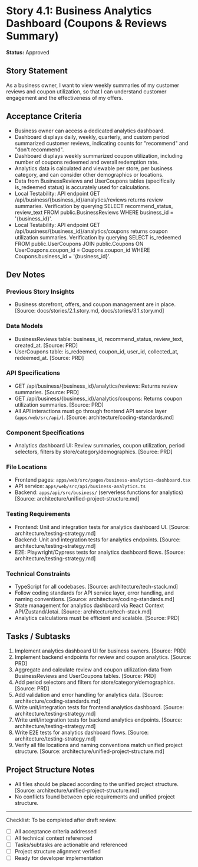 # Story 4.1: Business Analytics Dashboard (Coupons & Reviews Summary)

**Status:** Approved

## Story Statement
As a business owner,
I want to view weekly summaries of my customer reviews and coupon utilization,
so that I can understand customer engagement and the effectiveness of my offers.

## Acceptance Criteria
- Business owner can access a dedicated analytics dashboard.
- Dashboard displays daily, weekly, quarterly, and custom period summarized customer reviews, indicating counts for "recommend" and "don't recommend".
- Dashboard displays weekly summarized coupon utilization, including number of coupons redeemed and overall redemption rate.
- Analytics data is calculated and viewable per store, per business category, and can consider other demographics or locations.
- Data from BusinessReviews and UserCoupons tables (specifically is_redeemed status) is accurately used for calculations.
- Local Testability: API endpoint GET /api/business/{business_id}/analytics/reviews returns review summaries. Verification by querying SELECT recommend_status, review_text FROM public.BusinessReviews WHERE business_id = '{business_id}'.
- Local Testability: API endpoint GET /api/business/{business_id}/analytics/coupons returns coupon utilization summaries. Verification by querying SELECT is_redeemed FROM public.UserCoupons JOIN public.Coupons ON UserCoupons.coupon_id = Coupons.coupon_id WHERE Coupons.business_id = '{business_id}'.

## Dev Notes
### Previous Story Insights
- Business storefront, offers, and coupon management are in place. [Source: docs/stories/2.1.story.md, docs/stories/3.1.story.md]

### Data Models
- BusinessReviews table: business_id, recommend_status, review_text, created_at. [Source: PRD]
- UserCoupons table: is_redeemed, coupon_id, user_id, collected_at, redeemed_at. [Source: PRD]

### API Specifications
- GET /api/business/{business_id}/analytics/reviews: Returns review summaries. [Source: PRD]
- GET /api/business/{business_id}/analytics/coupons: Returns coupon utilization summaries. [Source: PRD]
- All API interactions must go through frontend API service layer (`apps/web/src/api/`). [Source: architecture/coding-standards.md]

### Component Specifications
- Analytics dashboard UI: Review summaries, coupon utilization, period selectors, filters by store/category/demographics. [Source: PRD]

### File Locations
- Frontend pages: `apps/web/src/pages/business-analytics-dashboard.tsx`
- API service: `apps/web/src/api/business-analytics.ts`
- Backend: `apps/api/src/business/` (serverless functions for analytics)
[Source: architecture/unified-project-structure.md]

### Testing Requirements
- Frontend: Unit and integration tests for analytics dashboard UI. [Source: architecture/testing-strategy.md]
- Backend: Unit and integration tests for analytics endpoints. [Source: architecture/testing-strategy.md]
- E2E: Playwright/Cypress tests for analytics dashboard flows. [Source: architecture/testing-strategy.md]

### Technical Constraints
- TypeScript for all codebases. [Source: architecture/tech-stack.md]
- Follow coding standards for API service layer, error handling, and naming conventions. [Source: architecture/coding-standards.md]
- State management for analytics dashboard via React Context API/Zustand/Jotai. [Source: architecture/tech-stack.md]
- Analytics calculations must be efficient and scalable. [Source: PRD]

## Tasks / Subtasks
1. Implement analytics dashboard UI for business owners. [Source: PRD]
2. Implement backend endpoints for review and coupon analytics. [Source: PRD]
3. Aggregate and calculate review and coupon utilization data from BusinessReviews and UserCoupons tables. [Source: PRD]
4. Add period selectors and filters for store/category/demographics. [Source: PRD]
5. Add validation and error handling for analytics data. [Source: architecture/coding-standards.md]
6. Write unit/integration tests for frontend analytics dashboard. [Source: architecture/testing-strategy.md]
7. Write unit/integration tests for backend analytics endpoints. [Source: architecture/testing-strategy.md]
8. Write E2E tests for analytics dashboard flows. [Source: architecture/testing-strategy.md]
9. Verify all file locations and naming conventions match unified project structure. [Source: architecture/unified-project-structure.md]

## Project Structure Notes
- All files should be placed according to the unified project structure. [Source: architecture/unified-project-structure.md]
- No conflicts found between epic requirements and unified project structure.

---

Checklist: To be completed after draft review.
- [ ] All acceptance criteria addressed
- [ ] All technical context referenced
- [ ] Tasks/subtasks are actionable and referenced
- [ ] Project structure alignment verified
- [ ] Ready for developer implementation 